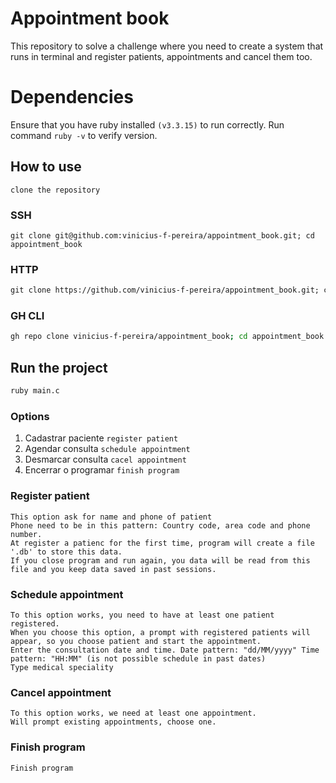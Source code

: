 # Appointment book
This repository to solve a challenge where you need to create a system that runs in terminal and register patients, appointments and cancel them too.
# Dependencies
Ensure that you have ruby installed `(v3.3.15)` to run correctly. Run command `ruby -v` to verify version.

## How to use
`clone the repository`

### SSH
```ssh
git clone git@github.com:vinicius-f-pereira/appointment_book.git; cd appointment_book
```
### HTTP
```html
git clone https://github.com/vinicius-f-pereira/appointment_book.git; cd appointment_book
```
### GH CLI
```bash
gh repo clone vinicius-f-pereira/appointment_book; cd appointment_book
```

## Run the project
```bash
ruby main.c
```

### Options
1. Cadastrar paciente `register patient`
2. Agendar consulta `schedule appointment`
3. Desmarcar consulta `cacel appointment`
4. Encerrar o programar `finish program`

### Register patient
```text
This option ask for name and phone of patient
Phone need to be in this pattern: Country code, area code and phone number.
At register a patienc for the first time, program will create a file '.db' to store this data.
If you close program and run again, you data will be read from this file and you keep data saved in past sessions.
```

### Schedule appointment
```text
To this option works, you need to have at least one patient registered.
When you choose this option, a prompt with registered patients will appear, so you choose patient and start the appointment.
Enter the consultation date and time. Date pattern: "dd/MM/yyyy" Time pattern: "HH:MM" (is not possible schedule in past dates)
Type medical speciality
```

### Cancel appointment
```text
To this option works, we need at least one appointment.
Will prompt existing appointments, choose one.
```

### Finish program
```text
Finish program
```



  
